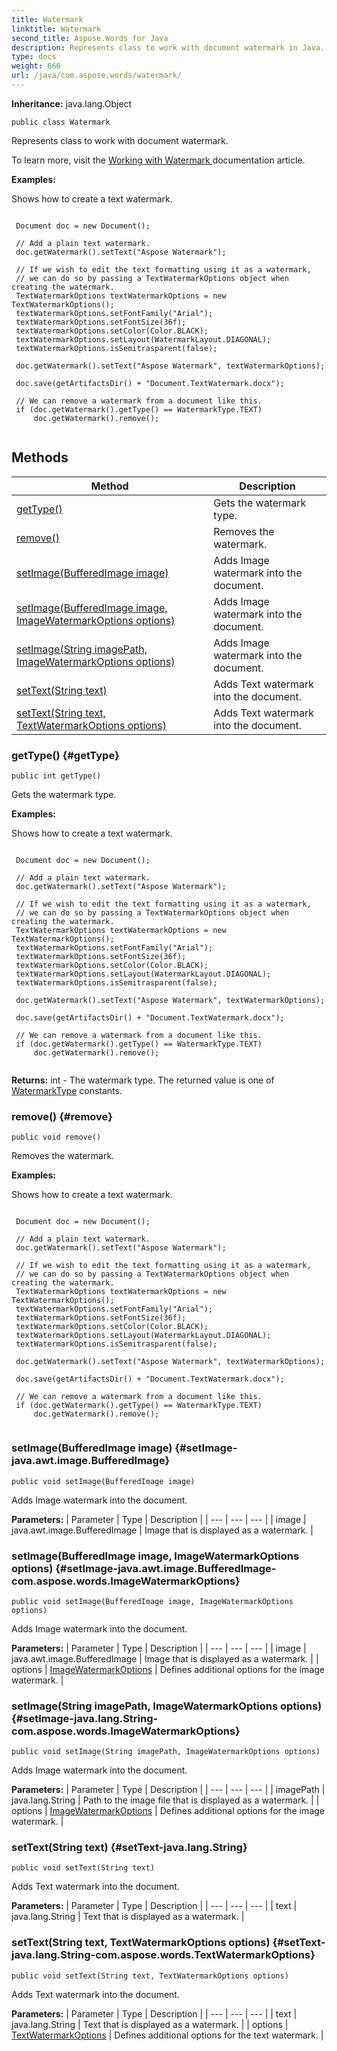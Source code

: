 ```yaml
---
title: Watermark
linktitle: Watermark
second_title: Aspose.Words for Java
description: Represents class to work with document watermark in Java.
type: docs
weight: 666
url: /java/com.aspose.words/watermark/
---
```


**Inheritance:**
java.lang.Object
```
public class Watermark
```

Represents class to work with document watermark.

To learn more, visit the [ Working with Watermark ][Working with Watermark] documentation article.

 **Examples:** 

Shows how to create a text watermark.

```

 Document doc = new Document();

 // Add a plain text watermark.
 doc.getWatermark().setText("Aspose Watermark");

 // If we wish to edit the text formatting using it as a watermark,
 // we can do so by passing a TextWatermarkOptions object when creating the watermark.
 TextWatermarkOptions textWatermarkOptions = new TextWatermarkOptions();
 textWatermarkOptions.setFontFamily("Arial");
 textWatermarkOptions.setFontSize(36f);
 textWatermarkOptions.setColor(Color.BLACK);
 textWatermarkOptions.setLayout(WatermarkLayout.DIAGONAL);
 textWatermarkOptions.isSemitrasparent(false);

 doc.getWatermark().setText("Aspose Watermark", textWatermarkOptions);

 doc.save(getArtifactsDir() + "Document.TextWatermark.docx");

 // We can remove a watermark from a document like this.
 if (doc.getWatermark().getType() == WatermarkType.TEXT)
     doc.getWatermark().remove();
 
```


[Working with Watermark]: https://docs.aspose.com/words/java/working-with-watermark/
## Methods

| Method | Description |
| --- | --- |
| [getType()](#getType) | Gets the watermark type. |
| [remove()](#remove) | Removes the watermark. |
| [setImage(BufferedImage image)](#setImage-java.awt.image.BufferedImage) | Adds Image watermark into the document. |
| [setImage(BufferedImage image, ImageWatermarkOptions options)](#setImage-java.awt.image.BufferedImage-com.aspose.words.ImageWatermarkOptions) | Adds Image watermark into the document. |
| [setImage(String imagePath, ImageWatermarkOptions options)](#setImage-java.lang.String-com.aspose.words.ImageWatermarkOptions) | Adds Image watermark into the document. |
| [setText(String text)](#setText-java.lang.String) | Adds Text watermark into the document. |
| [setText(String text, TextWatermarkOptions options)](#setText-java.lang.String-com.aspose.words.TextWatermarkOptions) | Adds Text watermark into the document. |
### getType() {#getType}
```
public int getType()
```


Gets the watermark type.

 **Examples:** 

Shows how to create a text watermark.

```

 Document doc = new Document();

 // Add a plain text watermark.
 doc.getWatermark().setText("Aspose Watermark");

 // If we wish to edit the text formatting using it as a watermark,
 // we can do so by passing a TextWatermarkOptions object when creating the watermark.
 TextWatermarkOptions textWatermarkOptions = new TextWatermarkOptions();
 textWatermarkOptions.setFontFamily("Arial");
 textWatermarkOptions.setFontSize(36f);
 textWatermarkOptions.setColor(Color.BLACK);
 textWatermarkOptions.setLayout(WatermarkLayout.DIAGONAL);
 textWatermarkOptions.isSemitrasparent(false);

 doc.getWatermark().setText("Aspose Watermark", textWatermarkOptions);

 doc.save(getArtifactsDir() + "Document.TextWatermark.docx");

 // We can remove a watermark from a document like this.
 if (doc.getWatermark().getType() == WatermarkType.TEXT)
     doc.getWatermark().remove();
 
```

**Returns:**
int - The watermark type. The returned value is one of [WatermarkType](../../com.aspose.words/watermarktype/) constants.
### remove() {#remove}
```
public void remove()
```


Removes the watermark.

 **Examples:** 

Shows how to create a text watermark.

```

 Document doc = new Document();

 // Add a plain text watermark.
 doc.getWatermark().setText("Aspose Watermark");

 // If we wish to edit the text formatting using it as a watermark,
 // we can do so by passing a TextWatermarkOptions object when creating the watermark.
 TextWatermarkOptions textWatermarkOptions = new TextWatermarkOptions();
 textWatermarkOptions.setFontFamily("Arial");
 textWatermarkOptions.setFontSize(36f);
 textWatermarkOptions.setColor(Color.BLACK);
 textWatermarkOptions.setLayout(WatermarkLayout.DIAGONAL);
 textWatermarkOptions.isSemitrasparent(false);

 doc.getWatermark().setText("Aspose Watermark", textWatermarkOptions);

 doc.save(getArtifactsDir() + "Document.TextWatermark.docx");

 // We can remove a watermark from a document like this.
 if (doc.getWatermark().getType() == WatermarkType.TEXT)
     doc.getWatermark().remove();
 
```

### setImage(BufferedImage image) {#setImage-java.awt.image.BufferedImage}
```
public void setImage(BufferedImage image)
```


Adds Image watermark into the document.

**Parameters:**
| Parameter | Type | Description |
| --- | --- | --- |
| image | java.awt.image.BufferedImage | Image that is displayed as a watermark. |

### setImage(BufferedImage image, ImageWatermarkOptions options) {#setImage-java.awt.image.BufferedImage-com.aspose.words.ImageWatermarkOptions}
```
public void setImage(BufferedImage image, ImageWatermarkOptions options)
```


Adds Image watermark into the document.

**Parameters:**
| Parameter | Type | Description |
| --- | --- | --- |
| image | java.awt.image.BufferedImage | Image that is displayed as a watermark. |
| options | [ImageWatermarkOptions](../../com.aspose.words/imagewatermarkoptions/) | Defines additional options for the image watermark. |

### setImage(String imagePath, ImageWatermarkOptions options) {#setImage-java.lang.String-com.aspose.words.ImageWatermarkOptions}
```
public void setImage(String imagePath, ImageWatermarkOptions options)
```


Adds Image watermark into the document.

**Parameters:**
| Parameter | Type | Description |
| --- | --- | --- |
| imagePath | java.lang.String | Path to the image file that is displayed as a watermark. |
| options | [ImageWatermarkOptions](../../com.aspose.words/imagewatermarkoptions/) | Defines additional options for the image watermark. |

### setText(String text) {#setText-java.lang.String}
```
public void setText(String text)
```


Adds Text watermark into the document.

**Parameters:**
| Parameter | Type | Description |
| --- | --- | --- |
| text | java.lang.String | Text that is displayed as a watermark. |

### setText(String text, TextWatermarkOptions options) {#setText-java.lang.String-com.aspose.words.TextWatermarkOptions}
```
public void setText(String text, TextWatermarkOptions options)
```


Adds Text watermark into the document.

**Parameters:**
| Parameter | Type | Description |
| --- | --- | --- |
| text | java.lang.String | Text that is displayed as a watermark. |
| options | [TextWatermarkOptions](../../com.aspose.words/textwatermarkoptions/) | Defines additional options for the text watermark. |

